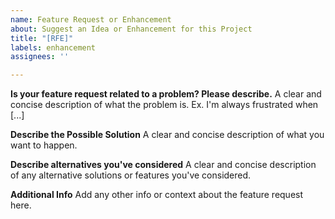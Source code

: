 ```yaml
---
name: Feature Request or Enhancement
about: Suggest an Idea or Enhancement for this Project
title: "[RFE]"
labels: enhancement
assignees: ''

---
```


**Is your feature request related to a problem? Please describe.**
A clear and concise description of what the problem is. Ex. I'm always frustrated when [...]

**Describe the Possible Solution**
A clear and concise description of what you want to happen.

**Describe alternatives you've considered**
A clear and concise description of any alternative solutions or features you've considered.

**Additional Info**
Add any other info or context about the feature request here.
